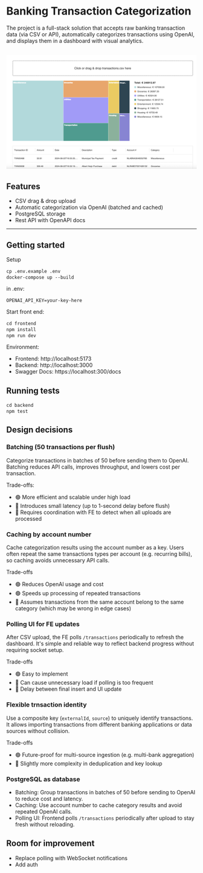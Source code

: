 # Banking Transaction Categorization
The project is a full-stack solution that accepts raw banking transaction data (via CSV or API), automatically categorizes transactions using OpenAI, and displays them in a dashboard with visual analytics.

![App screenshot](./screenshot.png)
---

## Features
- CSV drag & drop upload
- Automatic categorization via OpenAI (batched and cached)
- PostgreSQL storage
- Rest API with OpenAPI docs

---

## Getting started

Setup
```
cp .env.example .env
docker-compose up --build
```
in .env:
```
OPENAI_API_KEY=your-key-here
```
Start front end:
```
cd frontend
npm install
npm run dev
```
Environment:
- Frontend: http://localhost:5173
- Backend: http://localhost:3000
- Swagger Docs: https://localhost:300/docs

## Running tests
```
cd backend
npm test
```

## Design decisions

### Batching (50 transactions per flush)
Categorize transactions in batches of 50 before sending them to OpenAI. Batching reduces API calls, improves throughput, and lowers cost per transaction.

Trade-offs:
- 🟢 More efficient and scalable under high load
- 🔴 Introduces small latency (up to 1-second delay before flush)
- 🔴 Requires coordination with FE to detect when all uploads are processed 

### Caching by account number
Cache categorization results using the account number as a key. Users often repeat the same transactions types per account (e.g. recurring bills), so caching avoids unnecessary API calls.

Trade-offs
- 🟢 Reduces OpenAI usage and cost
- 🟢 Speeds up processing of repeated transactions
- 🔴 Assumes transactions from the same account belong to the same category (which may be wrong in edge cases)

### Polling UI for FE updates

After CSV upload, the FE polls `/transactions` periodically to refresh the dashboard. It's simple and reliable way to reflect backend progress without requiring socket setup.

Trade-offs
- 🟢 Easy to implement
- 🔴 Can cause unnecessary load if polling is too frequent
- 🔴 Delay between final insert and UI update

### Flexible trnsaction identity
Use a composite key (`externalId`, `source`) to uniquely identify transactions. It allows importing transactions from different banking applications or data sources without collision.

Trade-offs
- 🟢 Future-proof for multi-source ingestion (e.g. multi-bank aggregation)
- 🔴 Slightly more complexity in deduplication and key lookup

### PostgreSQL as database

- Batching: Group transactions in batches of 50 before sending to OpenAI to reduce cost and latency.
- Caching: Use account number to cache category results and avoid repeated OpenAI calls.
- Polling UI: Frontend polls `/transactions` periodically after upload to stay fresh without reloading.

## Room for improvement
- Replace polling with WebSocket notifications
- Add auth